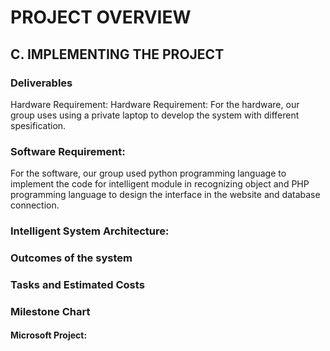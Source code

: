 # PROJECT OVERVIEW

## C. IMPLEMENTING THE PROJECT

### Deliverables

Hardware Requirement: Hardware Requirement: For the hardware, our group uses using a private laptop to develop the system with different spesification.

### Software Requirement:

For the software, our group used python programming language to implement the code for intelligent module in recognizing object and PHP programming language to design the interface in the website and database connection.

### Intelligent System Architecture:

### Outcomes of the system

### Tasks and Estimated Costs

### Milestone Chart

#### Microsoft Project:
 
